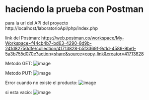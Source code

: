 # haciendo la prueba con Postman


para la url del API del proyecto 
http://localhost/laboratorioApi/php/index.php

link del Postman: https://web.postman.co/workspace/My-Workspace~f44cb4b7-bd63-4290-8d9b-241d82750dfe/collection/41713828-b5f3369f-9c1d-4589-9be1-5a3b755d070e?action=share&source=copy-link&creator=41713828

Metodo GET: 
![image](https://github.com/user-attachments/assets/7851c119-fddf-4c8e-971e-9f7753d4900f)


Metodo PUT: 
![image](https://github.com/user-attachments/assets/593dba62-60fe-4bcf-b3fb-83bd51d0e591)

Error cuando no existe el producto: 
![image](https://github.com/user-attachments/assets/d2a959ad-c200-45df-a3e7-3934c330592d)

si esta vacio: 
![image](https://github.com/user-attachments/assets/4a2ef995-85c4-4c6a-99f1-a56e239b983c)

